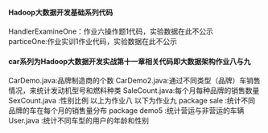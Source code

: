 #### Hadoop大数据开发基础系列代码
HandlerExamineOne：作业六操作题1代码，实验数据在此不公示<br>
particeOne:作业实训1作业代码，实验数据在此不公示<br>
#### car系列为Hadoop大数据开发实战第十一章相关代码即大数据架构作业八与九
CarDemo.java:品牌制造商的个数
CarDemo2.java:通过不同类型（品牌）车销售情况，来统计发动机型号和燃料种类
SaleCount.java:每个月每种品牌的销售数量
SexCount.java :性别比例
以上为作业八
以下为作业九
package sale :统计不同品牌的车在每个月的销售量分布
package demo5 :统计营运与非营运的车辆
User.java :统计不同车型的用户的年龄和性别
